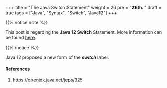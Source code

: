 +++
title = "The Java Switch Statement"
weight = 26
pre = "<b>26th. </b>"
draft = true
tags = ["Java", "Syntax", "Switch", "Java12"]
+++

{{% notice note %}}

This post is regarding the **Java 12 Switch** Statement. More information can be found [here](https://openjdk.java.net/jeps/325).

{{% /notice %}}

Java 12 proposed a new form of the ***switch*** label.



#### References

1. https://openjdk.java.net/jeps/325